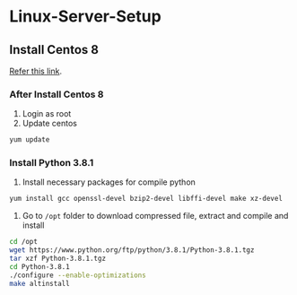 # Linux-Server-Setup

## Install Centos 8
[Refer this link](https://knowledgeofthings.com/installation-guide-centos-linux-oracle-vm-virtualbox-windows-10/).

### After Install Centos 8
1. Login as root
2. Update centos
```bash
yum update
```

### Install Python 3.8.1
1. Install necessary packages for compile python
```bash
yum install gcc openssl-devel bzip2-devel libffi-devel make xz-devel
```
1. Go to `/opt` folder to download compressed file, extract and compile and install
```bash
cd /opt
wget https://www.python.org/ftp/python/3.8.1/Python-3.8.1.tgz
tar xzf Python-3.8.1.tgz
cd Python-3.8.1
./configure --enable-optimizations
make altinstall
```
